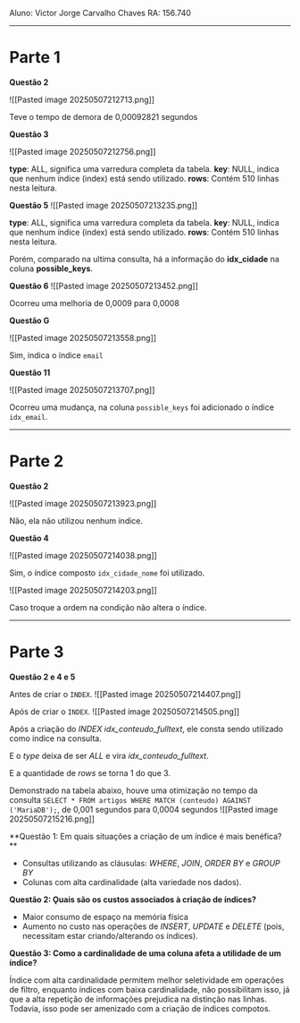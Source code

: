 Aluno: Victor Jorge Carvalho Chaves
RA: 156.740

---

# Parte 1

**Questão 2**

![[Pasted image 20250507212713.png]]

Teve o tempo de demora de 0,00092821 segundos

**Questão 3**

![[Pasted image 20250507212756.png]]

**type**: ALL, significa uma varredura completa da tabela.
**key**: NULL, indica que nenhum índice (index) está sendo utilizado.
**rows**: Contém 510 linhas nesta leitura.

**Questão 5**
![[Pasted image 20250507213235.png]]


**type**: ALL, significa uma varredura completa da tabela.
**key**: NULL, indica que nenhum índice (index) está sendo utilizado.
**rows**: Contém 510 linhas nesta leitura.

Porém, comparado na ultima consulta, há a informação do **idx_cidade** na coluna **possible_keys**.

**Questão 6**
![[Pasted image 20250507213452.png]]

Ocorreu uma melhoria de 0,0009 para 0,0008

**Questão G**

![[Pasted image 20250507213558.png]]

Sim, indica o índice `email`

**Questão 11**

![[Pasted image 20250507213707.png]]

Ocorreu uma mudança, na coluna `possible_keys` foi adicionado o índice `idx_email`. 

---

# Parte 2

**Questão 2**

![[Pasted image 20250507213923.png]]

Não, ela não utilizou nenhum índice.

**Questão 4**

![[Pasted image 20250507214038.png]]

Sim, o índice composto `idx_cidade_nome` foi utilizado.

![[Pasted image 20250507214203.png]]

Caso troque a ordem na condição não altera o índice.

---

# Parte 3

**Questão 2 e 4 e 5**

Antes de criar o `INDEX`.
![[Pasted image 20250507214407.png]]

Após de criar o `INDEX`.
![[Pasted image 20250507214505.png]]

Após a criação do *INDEX* *idx_conteudo_fulltext*, ele consta sendo utilizado como índice na consulta.

E o *type* deixa de ser *ALL*  e vira *idx_conteudo_fulltext*.

E a quantidade de *rows* se torna 1 do que 3.

Demonstrado na tabela abaixo, houve uma otimização no tempo da consulta `SELECT * FROM artigos WHERE MATCH (conteudo) AGAINST ('MariaDB');`, de 0,001 segundos para 0,0004 segundos
![[Pasted image 20250507215216.png]]

**Questão 1: Em quais situações a criação de um índice é mais benéfica? **

- Consultas utilizando as cláusulas: *WHERE*, *JOIN*, *ORDER BY* e *GROUP BY*
- Colunas com alta cardinalidade (alta variedade nos dados).

**Questão 2: Ǫuais são os custos associados à criação de índices?**

- Maior consumo de espaço na memória física
- Aumento no custo nas operações de *INSERT*, *UPDATE* e *DELETE* (pois, necessitam estar criando/alterando os índices).

**Questão 3: Como a cardinalidade de uma coluna afeta a utilidade de um índice?**

Índice com alta cardinalidade permitem melhor seletividade em operações de filtro, enquanto índices com baixa cardinalidade, não possibilitam isso, já que a alta repetição de informações prejudica na distinção nas linhas. Todavia, isso pode ser amenizado com a criação de índices compotos.